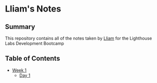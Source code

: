 # Lliam's Notes

## Summary 

This repository contains all of the notes taken by [Lliam](https://github.com/soupIsTheCurrencyOfTheFuture) for the Lighthouse Labs Development Bootcamp

## Table of Contents

* [Week 1](/Week_1)
    * [Day 1](/Week_1/Day_1)